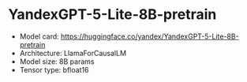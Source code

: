 # YandexGPT-5-Lite-8B-pretrain

* Model card: https://huggingface.co/yandex/YandexGPT-5-Lite-8B-pretrain
* Architecture: LlamaForCausalLM
* Model size: 8B params
* Tensor type: bfloat16
